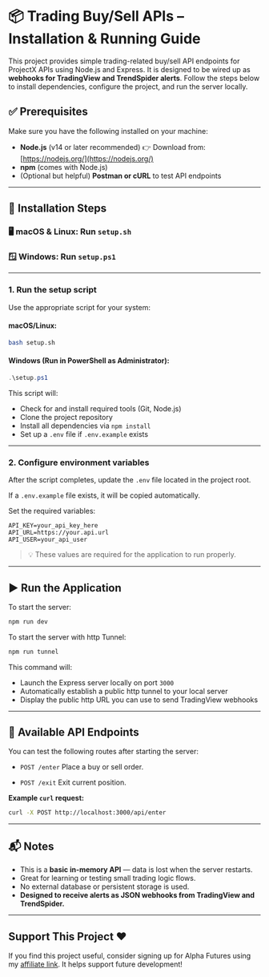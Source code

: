 # 📦 Trading Buy/Sell APIs – Installation & Running Guide

This project provides simple trading-related buy/sell API endpoints for ProjectX APIs using Node.js and Express. It is designed to be wired up as **webhooks for TradingView and TrendSpider alerts**. Follow the steps below to install dependencies, configure the project, and run the server locally.

## ✅ Prerequisites

Make sure you have the following installed on your machine:

* **Node.js** (v14 or later recommended)
  👉 Download from: [https://nodejs.org/](https://nodejs.org/)
* **npm** (comes with Node.js)
* (Optional but helpful) **Postman or cURL** to test API endpoints

---

## 🚀 Installation Steps

### 🖥 macOS & Linux: Run `setup.sh`  
### 🪟 Windows: Run `setup.ps1`

---

### 1. Run the setup script

Use the appropriate script for your system:

#### macOS/Linux:
```bash
bash setup.sh
```

#### Windows (Run in PowerShell as Administrator):
```powershell
.\setup.ps1
```

This script will:

- Check for and install required tools (Git, Node.js)
- Clone the project repository
- Install all dependencies via `npm install`
- Set up a `.env` file if `.env.example` exists

---

### 2. Configure environment variables

After the script completes, update the `.env` file located in the project root.

If a `.env.example` file exists, it will be copied automatically.

Set the required variables:

```env
API_KEY=your_api_key_here
API_URL=https://your.api.url
API_USER=your_api_user
```

> 💡 These values are required for the application to run properly.

---

## ▶️ Run the Application

To start the server:

```bash
npm run dev
```

To start the server with http Tunnel:

```bash
npm run tunnel
```

This command will:

- Launch the Express server locally on port `3000`
- Automatically establish a public http tunnel to your local server
- Display the public http URL you can use to send TradingView webhooks

---

## 🧪 Available API Endpoints

You can test the following routes after starting the server:

* `POST /enter`
  Place a buy or sell order.

* `POST /exit`
  Exit current position.

**Example `curl` request:**

```bash
curl -X POST http://localhost:3000/api/enter
```

---

## 📬 Notes

* This is a **basic in-memory API** — data is lost when the server restarts.
* Great for learning or testing small trading logic flows.
* No external database or persistent storage is used.
* **Designed to receive alerts as JSON webhooks from TradingView and TrendSpider.**

---

## Support This Project ❤️
If you find this project useful, consider signing up for Alpha Futures using my [affiliate link](https://app.alpha-futures.com/signup/John004077/). It helps support future development!
